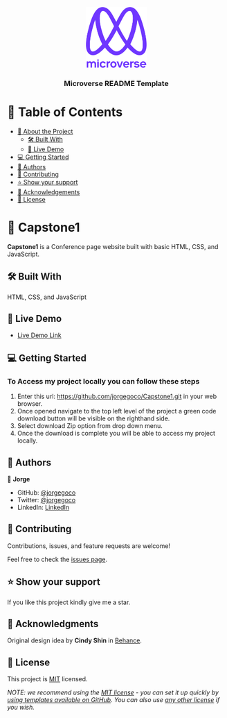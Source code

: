 <div align="center">

  <img src="./murple_logo.png" alt="logo" width="140"  height="auto" />
  <br/>

  <h3><b>Microverse README Template</b></h3>

</div>

# 📗 Table of Contents

- [📖 About the Project](#about-project)
  - [🛠 Built With](#built-with)
  - [🚀 Live Demo](#live-demo)
- [💻 Getting Started](#getting-started)
- [👥 Authors](#authors)
- [🤝 Contributing](#contributing)
- [⭐️ Show your support](#support)
- [🙏 Acknowledgements](#acknowledgements)
- [📝 License](#license)


# 📖 Capstone1 <a name="about-project"></a>


**Capstone1** is a Conference page website built with basic HTML, CSS, and JavaScript.  
  
    
## 🛠 Built With <a name="built-with"></a>

  HTML, CSS, and JavaScript  


## 🚀 Live Demo <a name="live-demo"></a>

- [Live Demo Link](https://jorgegoco.github.io/Capstone1/)


## 💻 Getting Started <a name="getting-started"></a>

### To Access my project locally you can follow these steps

1. Enter this url:  https://github.com/jorgegoco/Capstone1.git in your web browser.
2. Once opened navigate to the top left level of the project a green code download button will be visible on the righthand side.
3. Select download Zip option from drop down menu.
4. Once the download is complete you will be able to access my project locally.


## 👥 Authors <a name="authors"></a>


👤 **Jorge**

- GitHub: [@jorgegoco](https://github.com/jorgegoco)
- Twitter: [@jorgegoco](https://twitter.com/JorgeGo78017548)
- LinkedIn: [LinkedIn](https://www.linkedin.com/in/jorge-gonz%C3%A1lez-b1a50714b/)


## 🤝 Contributing <a name="contributing"></a>

Contributions, issues, and feature requests are welcome!

Feel free to check the [issues page](../../issues/).


## ⭐️ Show your support <a name="support"></a>


If you like this project kindly give me a star.



## 🙏 Acknowledgments <a name="acknowledgements"></a>

Original design idea by **Cindy Shin** in [Behance](https://www.behance.net/adagio07). 


## 📝 License <a name="license"></a>

This project is [MIT](./MIT.md) licensed.

_NOTE: we recommend using the [MIT license](https://choosealicense.com/licenses/mit/) - you can set it up quickly by [using templates available on GitHub](https://docs.github.com/en/communities/setting-up-your-project-for-healthy-contributions/adding-a-license-to-a-repository). You can also use [any other license](https://choosealicense.com/licenses/) if you wish._
